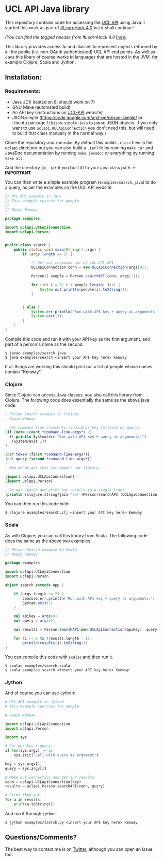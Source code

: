 UCL API Java library
====================

This repository contains code for accessing the [UCL API](https://uclapi.com/) using Java.  I started this work as part of [#LearnHack 4.0](https://sites.google.com/site/ucllearnhack/learnhack) but it shall continue!

*(You can find the tagged release from #LearnHack 4.0 [here](https://github.com/owainkenwayucl/uclapi-java/releases/tag/LearnHack4.0))*

This library provides access to and classes to represent objects returned by all the public (i.e. non-OAuth authenticated) UCL API end points.  As well as Java this libary of course works in languages that are hosted in the JVM, for example Clojure, Scala and Jython.

Installation:
------------

### Requirements:

* Java JDK (tested on 8, should work on 7)
* GNU Make (automated build)
* An API key (instructions on [UCL-API](https://uclapi.com/) website)
* JSON.simple (https://code.google.com/archive/p/json-simple/ or Ubuntu package `libjson-simple-java` to parse JSON objects.  If you only want to use `uclapi.UCLApiConnection` you don't need this, but will need to build that class manually in the normal way.)

Clone the repository and run `make`.  By default this builds `.class` files in the `uclapi` directory but you can also build a `.jar` file by running `make jar` and JavaDoc documentation by running `make javadoc` or everything by running `make all`.

Add the directory (or `.jar` if you built it) to your java class path. <- **IMPORTANT**

You can then write a simple example program (`examples/search.java`) to do a query, as per the examples on the UCL API website:

```java
// UCL API example in Java
// This example searchs for people.
//
// Owain Kenway

package examples;

import uclapi.UCLApiConnection;
import uclapi.Person;


public class search {
    public static void main(String[] args) {
        if (args.length == 2) {

            // Get our response out of the UCL API
            UCLApiConnection conn = new UCLApiConnection(args[0]);

            Person[] people = Person.searchAPI(conn, args[1]);

            for (int i = 0; i < people.length; i++) {
                System.out.println(people[i].toString());
            }


        } else {
            System.err.println("Run with API key + query as arguments.");
            System.exit(1);
        }
    }
}
```

Compile this code and run it with your API key as the first argument, and part of a person's name as the second.

```none
$ javac examples/search.java
$ java examples/search <insert your API key here> Kenway
```

If all things are working this should print out a list of people whose names contain "Kenway".

### Clojure

Since Clojure can access Java classes, you also call this library from Clojure.  The following code does essentially the same as the above java code.

```clojure
; Person Search example in Clojure.
; Owain Kenway

; Get command line arguments (should be key followed by query)
(if (not= (count *command-line-args*) 2)
  ((.println System/err "Run with API key + query as arguments.")
   (System/exit 1))
)

(def token (first *command-line-args*))
(def query (second *command-line-args*))

; Now we've got this far import our library.

(import uclapi.UCLApiConnection)
(import uclapi.Person)

; Do our search and print out results in a single line!
(println (clojure.string/join "\n" (Person/searchAPI (UCLApiConnection. token) query)))
```

You can then run this code with:

```none
$ clojure examples/search.clj <insert your API key here> Kenway
```

### Scala

As with Clojure, you can call this library from Scala.  The following code does the same as the above two examples.

```scala
// Person Search example in Scala.
// Owain Kenway

package examples

import uclapi.UCLApiConnection
import uclapi.Person

object search extends App {

    if (args.length != 2) {
        Console.err.println("Run with API key + query as arguments.")
        System.exit(1)
    }

    val apikey = args(0)
    val query = args(1)

    val results = Person.searchAPI(new UCLApiConnection(apikey), query)

    for (i <- 0 to (results.length - 1))
        println(results(i).toString())
}
```

You can compile this code with `scalac` and then run it.

```none
$ scalac examples/search.scala
$ scala examples.search <insert your API key here> Kenway
```

### Jython

And of course you can use Jython:

```python
# UCL API example in Jython
# This example searches for people.

# Owain Kenway

import uclapi.UCLApiConnection
import uclapi.Person

import sys

# Get our key + query.
if len(sys.argv) != 3:
	sys.exit("Call with query as argument")

key = sys.argv[1]
query = sys.argv[2]

# Make our connection and get our results.
conn = uclapi.UCLApiConnection(key)
results = uclapi.Person.searchAPI(conn, query)

# Print them out.
for a in results:
	print(a.toString())
```

And run it through `jython`.

```none
$ jython examples/search.py <insert your API key here> Kenway
```

Questions/Comments?
-------------------

The best way to contact me is on [Twitter](https://twitter.com/owainkenway), although you can open an Issue too.